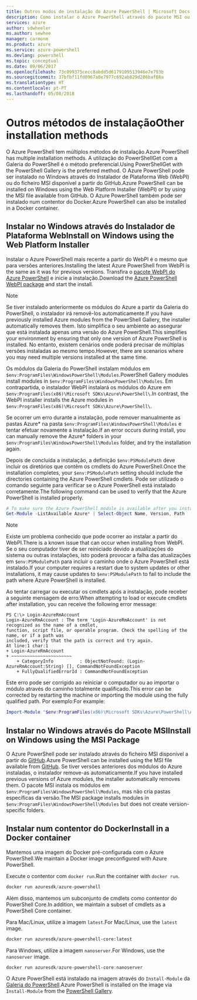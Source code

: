 ```yaml
---
title: Outros modos de instalação do Azure PowerShell | Microsoft Docs
description: Como instalar o Azure PowerShell através do pacote MSI ou do Instalador de Plataforma Web.
services: azure
author: sdwheeler
ms.author: sewhee
manager: carmonm
ms.product: azure
ms.service: azure-powershell
ms.devlang: powershell
ms.topic: conceptual
ms.date: 09/06/2017
ms.openlocfilehash: 73c099375cecc8abdd5d6179109513946e7e793b
ms.sourcegitcommit: 37bfbf11fd0967a8e7977c692ab829d286baf88a
ms.translationtype: HT
ms.contentlocale: pt-PT
ms.lasthandoff: 05/08/2018
---
```

# <a name="other-installation-methods"></a><span data-ttu-id="a5fed-103">Outros métodos de instalação</span><span class="sxs-lookup"><span data-stu-id="a5fed-103">Other installation methods</span></span>

<span data-ttu-id="a5fed-104">O Azure PowerShell tem múltiplos métodos de instalação.</span><span class="sxs-lookup"><span data-stu-id="a5fed-104">Azure PowerShell has multiple installation methods.</span></span> <span data-ttu-id="a5fed-105">A utilização do PowerShellGet com a Galeria do PowerShell é o método preferencial.</span><span class="sxs-lookup"><span data-stu-id="a5fed-105">Using PowerShellGet with the PowerShell Gallery is the preferred method.</span></span> <span data-ttu-id="a5fed-106">O Azure PowerShell pode ser instalado no Windows através do Instalador de Plataforma Web (WebPI) ou do ficheiro MSI disponível a partir do GitHub.</span><span class="sxs-lookup"><span data-stu-id="a5fed-106">Azure PowerShell can be installed on Windows using the Web Platform Installer (WebPI) or by using the MSI file available from GitHub.</span></span> <span data-ttu-id="a5fed-107">O Azure PowerShell também pode ser instalado num contentor do Docker.</span><span class="sxs-lookup"><span data-stu-id="a5fed-107">Azure PowerShell can also be installed in a Docker container.</span></span>

## <a name="install-on-windows-using-the-web-platform-installer"></a><span data-ttu-id="a5fed-108">Instalar no Windows através do Instalador de Plataforma Web</span><span class="sxs-lookup"><span data-stu-id="a5fed-108">Install on Windows using the Web Platform Installer</span></span>

<span data-ttu-id="a5fed-109">Instalar o Azure PowerShell mais recente a partir do WebPI é o mesmo que para versões anteriores.</span><span class="sxs-lookup"><span data-stu-id="a5fed-109">Installing the latest Azure PowerShell from WebPI is the same as it was for previous versions.</span></span>
<span data-ttu-id="a5fed-110">Transfira o [pacote WebPI do Azure PowerShell](http://aka.ms/webpi-azps) e inicie a instalação.</span><span class="sxs-lookup"><span data-stu-id="a5fed-110">Download the [Azure PowerShell WebPI package](http://aka.ms/webpi-azps) and start the install.</span></span>

> [!NOTE]
> <span data-ttu-id="a5fed-111">Se tiver instalado anteriormente os módulos do Azure a partir da Galeria do PowerShell, o instalador irá removê-los automaticamente.</span><span class="sxs-lookup"><span data-stu-id="a5fed-111">If you have previously installed Azure modules from the PowerShell Gallery, the installer automatically removes them.</span></span> <span data-ttu-id="a5fed-112">Isto simplifica o seu ambiente ao assegurar que está instalada apenas uma versão do Azure PowerShell.</span><span class="sxs-lookup"><span data-stu-id="a5fed-112">This simplifies your environment by ensuring that only one version of Azure PowerShell is installed.</span></span> <span data-ttu-id="a5fed-113">No entanto, existem cenários onde poderá precisar de múltiplas versões instaladas ao mesmo tempo.</span><span class="sxs-lookup"><span data-stu-id="a5fed-113">However, there are scenarios where you may need multiple versions installed at the same time.</span></span>
>
> <span data-ttu-id="a5fed-114">Os módulos da Galeria do PowerShell instalam módulos em `$env:ProgramFiles\WindowsPowerShell\Modules`.</span><span class="sxs-lookup"><span data-stu-id="a5fed-114">PowerShell Gallery modules install modules in `$env:ProgramFiles\WindowsPowerShell\Modules`.</span></span> <span data-ttu-id="a5fed-115">Em contrapartida, o instalador WebPI instalará os módulos do Azure em `$env:ProgramFiles(x86)\Microsoft SDKs\Azure\PowerShell\`.</span><span class="sxs-lookup"><span data-stu-id="a5fed-115">In contrast, the WebPI installer installs the Azure modules in `$env:ProgramFiles(x86)\Microsoft SDKs\Azure\PowerShell\`.</span></span>
>
> <span data-ttu-id="a5fed-116">Se ocorrer um erro durante a instalação, pode remover manualmente as pastas Azure\* na pasta `$env:ProgramFiles\WindowsPowerShell\Modules` e tentar efetuar novamente a instalação.</span><span class="sxs-lookup"><span data-stu-id="a5fed-116">If an error occurs during install, you can manually remove the Azure\* folders in your `$env:ProgramFiles\WindowsPowerShell\Modules` folder, and try the installation again.</span></span>

<span data-ttu-id="a5fed-117">Depois de concluída a instalação, a definição `$env:PSModulePath` deve incluir os diretórios que contêm os cmdlets do Azure PowerShell.</span><span class="sxs-lookup"><span data-stu-id="a5fed-117">Once the installation completes, your `$env:PSModulePath` setting should include the directories containing the Azure PowerShell cmdlets.</span></span> <span data-ttu-id="a5fed-118">Pode ser utilizado o comando seguinte para verificar se o Azure PowerShell está instalado corretamente.</span><span class="sxs-lookup"><span data-stu-id="a5fed-118">The following command can be used to verify that the Azure PowerShell is installed properly.</span></span>

```powershell
# To make sure the Azure PowerShell module is available after you install
Get-Module -ListAvailable Azure* | Select-Object Name, Version, Path
```

> [!NOTE]
> <span data-ttu-id="a5fed-119">Existe um problema conhecido que pode ocorrer ao instalar a partir do WebPI.</span><span class="sxs-lookup"><span data-stu-id="a5fed-119">There is a known issue that can occur when installing from WebPI.</span></span> <span data-ttu-id="a5fed-120">Se o seu computador tiver de ser reiniciado devido a atualizações do sistema ou outras instalações, isto poderá provocar a falha das atualizações em `$env:PSModulePath` para incluir o caminho onde o Azure PowerShell está instalado.</span><span class="sxs-lookup"><span data-stu-id="a5fed-120">If your computer requires a restart due to system updates or other installations, it may cause updates to `$env:PSModulePath` to fail to include the path where Azure PowerShell is installed.</span></span>

<span data-ttu-id="a5fed-121">Ao tentar carregar ou executar os cmdlets após a instalação, pode receber a seguinte mensagem de erro:</span><span class="sxs-lookup"><span data-stu-id="a5fed-121">When attempting to load or execute cmdlets after installation, you can receive the following error message:</span></span>

```
PS C:\> Login-AzureRmAccount
Login-AzureRmAccount : The term 'Login-AzureRmAccount' is not recognized as the name of a cmdlet,
function, script file, or operable program. Check the spelling of the name, or if a path was
included, verify that the path is correct and try again.
At line:1 char:1
+ Login-AzureRmAccount
+ ~~~~~~~~~~~~~~~~~~~~~~~
    + CategoryInfo          : ObjectNotFound: (Login-AzureRmAccount:String) [], CommandNotFoundException
    + FullyQualifiedErrorId : CommandNotFoundException
```

<span data-ttu-id="a5fed-122">Este erro pode ser corrigido ao reiniciar o computador ou ao importar o módulo através do caminho totalmente qualificado.</span><span class="sxs-lookup"><span data-stu-id="a5fed-122">This error can be corrected by restarting the machine or importing the module using the fully qualified path.</span></span> <span data-ttu-id="a5fed-123">Por exemplo:</span><span class="sxs-lookup"><span data-stu-id="a5fed-123">For example:</span></span>

```powershell
Import-Module "$env:ProgramFiles(x86)\Microsoft SDKs\Azure\PowerShell\AzureRM.psd1"
```

## <a name="install-on-windows-using-the-msi-package"></a><span data-ttu-id="a5fed-124">Instalar no Windows através do Pacote MSI</span><span class="sxs-lookup"><span data-stu-id="a5fed-124">Install on Windows using the MSI Package</span></span>

<span data-ttu-id="a5fed-125">O Azure PowerShell pode ser instalado através do ficheiro MSI disponível a partir do [GitHub](https://github.com/Azure/azure-powershell/releases/latest).</span><span class="sxs-lookup"><span data-stu-id="a5fed-125">Azure PowerShell can be installed using the MSI file available from [GitHub](https://github.com/Azure/azure-powershell/releases/latest).</span></span> <span data-ttu-id="a5fed-126">Se tiver versões anteriores dos módulos do Azure instaladas, o instalador remove-as automaticamente.</span><span class="sxs-lookup"><span data-stu-id="a5fed-126">If you have installed previous versions of Azure modules, the installer automatically removes them.</span></span> <span data-ttu-id="a5fed-127">O pacote MSI instala os módulos em `$env:ProgramFiles\WindowsPowerShell\Modules`, mas não cria pastas específicas da versão.</span><span class="sxs-lookup"><span data-stu-id="a5fed-127">The MSI package installs modules in `$env:ProgramFiles\WindowsPowerShell\Modules` but does not create version-specific folders.</span></span>

## <a name="install-in-a-docker-container"></a><span data-ttu-id="a5fed-128">Instalar num contentor do Docker</span><span class="sxs-lookup"><span data-stu-id="a5fed-128">Install in a Docker container</span></span>

<span data-ttu-id="a5fed-129">Mantemos uma imagem do Docker pré-configurada com o Azure PowerShell.</span><span class="sxs-lookup"><span data-stu-id="a5fed-129">We maintain a Docker image preconfigured with Azure PowerShell.</span></span>

<span data-ttu-id="a5fed-130">Execute o contentor com `docker run`.</span><span class="sxs-lookup"><span data-stu-id="a5fed-130">Run the container with `docker run`.</span></span>

```powershell
docker run azuresdk/azure-powershell
```

<span data-ttu-id="a5fed-131">Além disso, mantemos um subconjunto de cmdlets como contentor do PowerShell Core.</span><span class="sxs-lookup"><span data-stu-id="a5fed-131">In addition, we maintain a subset of cmdlets as a PowerShell Core container.</span></span>

<span data-ttu-id="a5fed-132">Para Mac/Linux, utilize a imagem `latest`.</span><span class="sxs-lookup"><span data-stu-id="a5fed-132">For Mac/Linux, use the `latest` image.</span></span>

```bash
docker run azuresdk/azure-powershell-core:latest
```

<span data-ttu-id="a5fed-133">Para Windows, utilize a imagem `nanoserver`.</span><span class="sxs-lookup"><span data-stu-id="a5fed-133">For Windows, use the `nanoserver` image.</span></span>

```powershell
docker run azuresdk/azure-powershell-core:nanoserver
```

<span data-ttu-id="a5fed-134">O Azure PowerShell está instalado na imagem através do `Install-Module` da [Galeria do PowerShell](https://www.powershellgallery.com/).</span><span class="sxs-lookup"><span data-stu-id="a5fed-134">Azure PowerShell is installed on the image via `Install-Module` from the [PowerShell Gallery](https://www.powershellgallery.com/).</span></span>